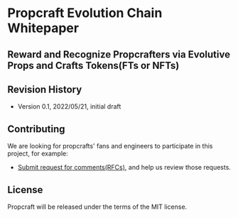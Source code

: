 # Propcraft Evolution Chain Whitepaper

## Reward and Recognize Propcrafters via Evolutive Props and Crafts Tokens(FTs or NFTs)

## Revision History

* Version 0.1, 2022/05/21, initial draft

## Contributing

We are looking for propcrafts' fans and engineers to participate in this project, for example:

* [Submit request for comments(RFCs)](https://github.com/bluecrland/propcraft/issues), and help us review those requests.

## License

Propcraft will be released under the terms of the MIT license.
